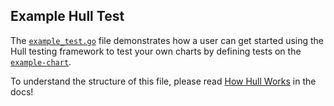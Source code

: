 ## Example Hull Test

The [`example_test.go`](./example_test.go) file demonstrates how a user can get started using the Hull testing framework to test your own charts by defining tests on the [`example-chart`](../testdata/charts/example-chart).

To understand the structure of this file, please read [How Hull Works](../docs/about.md#how-hull-works) in the docs!